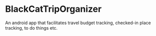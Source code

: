 # BlackCatTripOrganizer
An android app that facilitates travel
budget tracking, checked-in place tracking, to do
things etc.
